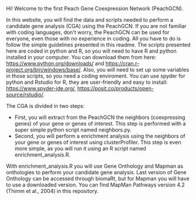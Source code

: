 Hi! Welcome to the first Peach Gene Coexpression Network (PeachGCN).

In this website, you will find the data and scripts needed to perform a candidate gene analysis (CGA) using the PeachGCN. If you are not familiar with coding languages, don't worry, the PeachGCN can be used for everyone, even those with no experience in coding. All you have to do is follow the simple guidelines presented in this readme.  The scripts presented here are coded in python and R, so you will need to have R and python installed in your computer. You can download them from here: https://www.python.org/downloads/ and https://cran.r-project.org/bin/windows/base/. Also, you will need to set up some variables in those scripts, so you need a coding enviroment. You can use spyder for python and Rstudio for R, they are user-friendly and easy to install: https://www.spyder-ide.org/, https://posit.co/products/open-source/rstudio/.

The CGA is divided in two steps:
  - First, you will extract from the PeachGCN the neighbors (coexpressing genes) of your gene or genes of interest. This step is performed with a super simple python script named neighbors.py.
  - Second, you will perform a enrichment analysis using the neighbors of your gene or genes of interest using clusterProfiler. This step is even more simple, as you will run it using an R script named enrichment_analysis.R.

With enrichment_analysis.R you will use Gene Onthology and Mapman as onthologies to perform your candidate gene analysis. Last version of Gene Onthology can be accessed through biomaRt, but for Mapman you will have to use a downloaded version. You can find MapMan Pathways version 4.2 (Thimm et al., 2004) in this repository. 

